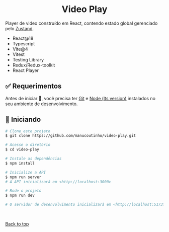 <h1 align="center">Video Play</h1>

Player de video construído em React, contendo estado global gerenciado pelo [Zustand](https://zustand-demo.pmnd.rs).

- React@18
- Typescript
- Vite@4
- Vitest
- Testing Library
- Redux/Redux-toolkit
- React Player


## :white_check_mark: Requerimentos

Antes de iniciar :checkered_flag:, você precisa ter [Git](https://git-scm.com) e [Node (lts version)](https://nodejs.org/en/) instalados no seu ambiente de desenvolvimento.

## :checkered_flag: Iniciando

```bash
# Clone este projeto
$ git clone https://github.com/manucoutinho/video-play.git

# Acesse o diretório
$ cd video-play

# Instale as dependências
$ npm install

# Inicialize a API
$ npm run server
# A API inicializará em <http://localhost:3000>

# Rode o projeto
$ npm run dev

# O servidor de desenvolvimento inicializará em <http://localhost:5173>
```

&#xa0;

<a href="#top">Back to top</a>
